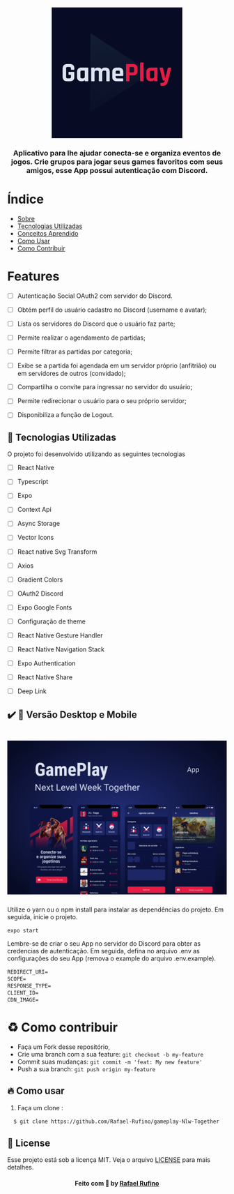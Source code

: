 
<h3 align="center">
    <img alt="Logo" title="#logo" width="300px" src="./.github/icon.png">
    <br><br>
    <b> Aplicativo para lhe ajudar conecta-se e organiza eventos de jogos. Crie grupos para jogar seus games favoritos com seus amigos, esse App possui autenticação com Discord.</b>  
    <br>
</h3>

# Índice

- [Sobre](#sobre)
- [Tecnologias Utilizadas](#tecnologias-utilizadas)
- [Conceitos Aprendido](#conceito-aprendido)
- [Como Usar](#como-usar)
- [Como Contribuir](#como-contribuir)

# Features

 - [ ] Autenticação Social OAuth2 com servidor do Discord.
 - [ ] Obtém perfil do usuário cadastro no Discord (username e avatar);
 - [ ] Lista os servidores do Discord que o usuário faz parte;
 - [ ] Permite realizar o agendamento de partidas;
 - [ ] Permite filtrar as partidas por categoria;
 - [ ] Exibe se a partida foi agendada em um servidor próprio (anfitrião) ou em servidores de outros (convidado);
 - [ ] Compartilha o convite para ingressar no servidor do usuário;
 - [ ] Permite redirecionar o usuário para o seu próprio servidor;
 - [ ] Disponibiliza a função de Logout.


<a id="tecnologias-utilizadas"></a>

## :rocket: Tecnologias Utilizadas

O projeto foi desenvolvido utilizando as seguintes tecnologias


- [ ] React Native
- [ ] Typescript
- [ ] Expo
- [ ] Context Api
- [ ] Async Storage
- [ ] Vector Icons
- [ ] React native Svg Transform
- [ ] Axios
- [ ] Gradient Colors
- [ ] OAuth2 Discord
- [ ] Expo Google Fonts
- [ ] Configuração de theme
- [ ] React Native Gesture Handler
- [ ] React Native Navigation Stack
- [ ] Expo Authentication
- [ ] React Native Share
- [ ] Deep Link



## :heavy_check_mark: :iphone: Versão Desktop e Mobile

<h1 align="center">
    <img alt="home" src="./.github/home.png" width="900px">
</h1>

<p> Utilize o yarn ou o npm install para instalar as dependências do projeto. Em seguida, inicie o projeto.</p>

```
expo start
```

<p> Lembre-se de criar o seu App no servidor do Discord para obter as credencias de autenticação. Em seguida, defina no arquivo .env as configurações do seu App (remova o example do arquivo .env.example).</p>

```
REDIRECT_URI=
SCOPE=
RESPONSE_TYPE=
CLIENT_ID=
CDN_IMAGE=

```

<a id="como-contribuir"></a>


# :recycle: Como contribuir

- Faça um Fork desse repositório,
- Crie uma branch com a sua feature: `git checkout -b my-feature`
- Commit suas mudanças: `git commit -m 'feat: My new feature'`
- Push a sua branch: `git push origin my-feature`


<a id="como-usar"></a>
## :fire: Como usar

1. Faça um clone :

```sh
  $ git clone https://github.com/Rafael-Rufino/gameplay-Nlw-Together
```

## :memo: License

Esse projeto está sob a licença MIT. Veja o arquivo [LICENSE](LICENSE.md) para mais detalhes.


<h4 align="center">
    Feito com 💜 by <a href="https://portfolio-rafael-rufino.vercel.app/" target="_blank">Rafael Rufino</a>
</h4>

